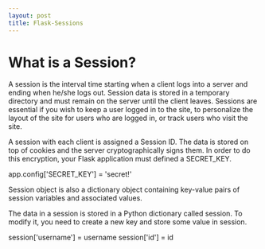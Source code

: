 ```yaml
---
layout: post
title: Flask-Sessions
---
```


# What is a Session?
  
  A session is the interval time starting when a client logs into a server and ending when he/she logs out. Session data is stored in a temporary directory and must remain on the server until the client leaves. Sessions are essential if you wish to keep a user logged in to the site, to personalize the layout of the site for users who are logged in, or track users who visit the site.
 
  A session with each client is assigned a Session ID. The data is stored on top of cookies and the server cryptographically signs them. In order to do this encryption, your Flask application must defined a SECRET_KEY.
  
  
  app.config['SECRET_KEY'] = 'secret!'

  
  

Session object is also a dictionary object containing key-value pairs of session variables and associated values.


 
 The data in a session is stored in a Python dictionary called session. To modify it, you need to create a new key and store some value in session.

session['username'] = username
session['id'] = id
